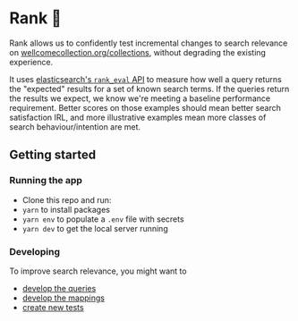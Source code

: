 # Rank 🎯

Rank allows us to confidently test incremental changes to search relevance on [wellcomecollection.org/collections](https://wellcomecollection.org/collections), without degrading the existing experience.

It uses [elasticsearch's `rank_eval` API](https://www.elastic.co/guide/en/elasticsearch/reference/current/search-rank-eval.html) to measure how well a query returns the "expected" results for a set of known search terms. If the queries return the results we expect, we know we're meeting a baseline performance requirement. Better scores on those examples should mean better search satisfaction IRL, and more illustrative examples mean more classes of search behaviour/intention are met.

## Getting started

### Running the app

- Clone this repo and run:
- `yarn` to install packages
- `yarn env` to populate a `.env` file with secrets
- `yarn dev` to get the local server running

### Developing

To improve search relevance, you might want to

- [develop the queries](./docs/developing.md#query)
- [develop the mappings](./docs/developing.md#mapping)
- [create new tests](./docs/developing.md#tests)

